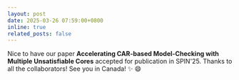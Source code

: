 ```yaml
---
layout: post
date: 2025-03-26 07:59:00+0800
inline: true
related_posts: false
---
```

Nice to have our paper **Accelerating CAR-based Model-Checking with Multiple Unsatisfiable Cores** accepted for publication in SPIN'25. Thanks to all the collaborators! See you in Canada! :sparkles: :smile:
